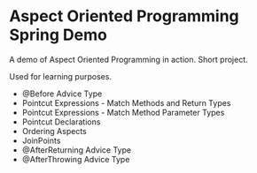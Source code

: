 # Aspect Oriented Programming Spring Demo

A demo of Aspect Oriented Programming in action. Short project.

Used for learning purposes.

- @Before Advice Type
- Pointcut Expressions - Match Methods and Return Types
- Pointcut Expressions - Match Method Parameter Types
- Pointcut Declarations
- Ordering Aspects
- JoinPoints
- @AfterReturning Advice Type
- @AfterThrowing Advice Type
